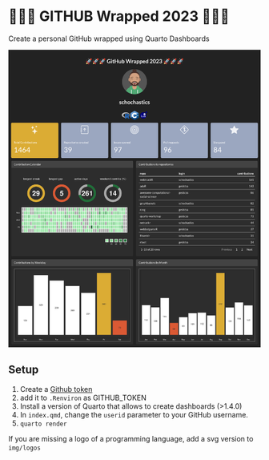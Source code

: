 # 🚀🚀🚀 GITHUB Wrapped 2023 🚀🚀🚀

Create a personal GitHub wrapped using Quarto Dashboards

![](schochastics.png)

## Setup

1. Create a [Github token](https://github.com/settings/tokens)
2. add it to `.Renviron` as GITHUB_TOKEN
3. Install a version of Quarto that allows to create dashboards (>1.4.0)
4. In `index.qmd`, change the `userid` parameter to your GitHub username.
5. `quarto render`

If you are missing a logo of a programming language, add a svg version to `img/logos`